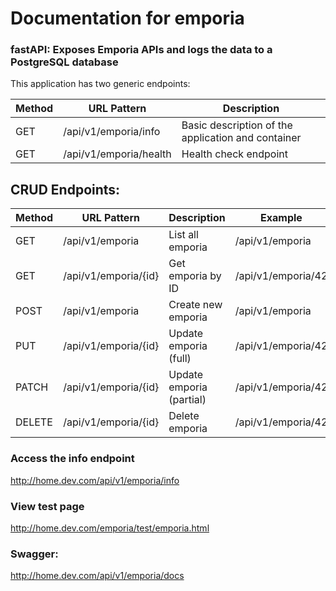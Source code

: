 # Documentation for emporia
### fastAPI: Exposes Emporia APIs and logs the data to a PostgreSQL database


This application has two generic endpoints:

| Method | URL Pattern           | Description             |
|--------|-----------------------|--------------------|
| GET    | /api/v1/emporia/info         | Basic description of the application and container     |
| GET    | /api/v1/emporia/health    | Health check endpoint     |



## CRUD Endpoints:
| Method | URL Pattern           | Description             | Example             |
|--------|-----------------------|--------------------|---------------------|
| GET    | /api/v1/emporia         | List all emporia     | /api/v1/emporia       |
| GET    | /api/v1/emporia/{id}    | Get emporia by ID     | /api/v1/emporia/42    |
| POST   | /api/v1/emporia         | Create new emporia    | /api/v1/emporia       |
| PUT    | /api/v1/emporia/{id}    | Update emporia (full) | /api/v1/emporia/42    |
| PATCH  | /api/v1/emporia/{id}    | Update emporia (partial) | /api/v1/emporia/42 |
| DELETE | /api/v1/emporia/{id}    | Delete emporia        | /api/v1/emporia/42    |


### Access the info endpoint
http://home.dev.com/api/v1/emporia/info

### View test page
http://home.dev.com/emporia/test/emporia.html

### Swagger:
http://home.dev.com/api/v1/emporia/docs